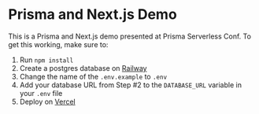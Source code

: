 # Prisma and Next.js Demo

This is a Prisma and Next.js demo presented at Prisma Serverless Conf. To get this working, make sure to:

1. Run `npm install`
2. Create a postgres database on [Railway](https://railway.app/)
3. Change the name of the `.env.example` to `.env`
4. Add your database URL from Step #2 to the `DATABASE_URL` variable in your `.env` file
5. Deploy on [Vercel](https://vercel.com/)
